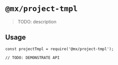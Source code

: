 # `@mx/project-tmpl`

> TODO: description

## Usage

```
const projectTmpl = require('@mx/project-tmpl');

// TODO: DEMONSTRATE API
```
